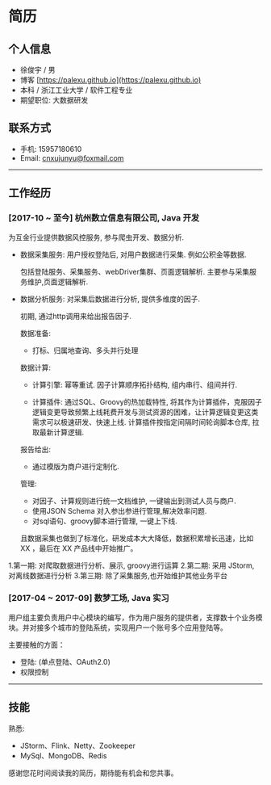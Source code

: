 # 简历

## 个人信息

- 徐俊宇 / 男
- 博客 [https://palexu.github.io](https://palexu.github.io)
- 本科 / 浙江工业大学 / 软件工程专业
- 期望职位: 大数据研发

## 联系方式

- 手机: 15957180610
- Email: cnxujunyu@foxmail.com

---

## 工作经历

### [2017-10 ~ 至今] 杭州数立信息有限公司,  Java 开发

为互金行业提供数据风控服务,  参与爬虫开发、数据分析.

- 数据采集服务: 用户授权登陆后, 对用户数据进行采集. 例如公积金等数据. 

  包括登陆服务、采集服务、webDriver集群、页面逻辑解析.  主要参与采集服务维护,页面逻辑解析.

- 数据分析服务: 对采集后数据进行分析, 提供多维度的因子. 

  初期, 通过http调用来给出报告因子. 

  数据准备: 

  - 打标、归属地查询、多头并行处理

  数据计算:

  - 计算引擎:  幂等重试. 因子计算顺序拓扑结构, 组内串行、组间并行. 

  - 计算插件:  通过SQL、Groovy的热加载特性, 将其作为计算插件，克服因子逻辑变更导致频繁上线耗费开发与测试资源的困难，让计算逻辑变更这类需求可以极速研发、快速上线. 计算插件按指定间隔时间轮询脚本仓库, 拉取最新计算逻辑.

  报告给出: 

  - 通过模版为商户进行定制化.

  管理: 

  - 对因子、计算规则进行统一文档维护, 一键输出到测试人员与商户. 
  - 使用JSON Schema 对入参出参进行管理,解决效率问题. 
  - 对sql语句、groovy脚本进行管理, 一键上下线.

  且数据采集也做到了标准化，研发成本大大降低，数据积累增长迅速，比如 XX ，最后在 XX 产品线中开始推广。

1.第一期: 对爬取数据进行分析、展示, groovy进行运算
2.第二期: 采用 JStorm, 对离线数据进行分析
3.第三期: 除了采集服务,也开始维护其他业务平台




### [2017-04 ~ 2017-09] 数梦工场, Java 实习

用户组主要负责用户中心模块的编写，作为用户服务的提供者，支撑数十个业务模块。并对接多个城市的登陆系统，实现用户一个账号多个应用登陆等。

主要接触的方面：
- 登陆: (单点登陆、OAuth2.0)
- 权限控制

---

## 技能

熟悉:

- JStorm、Flink、Netty、Zookeeper
- MySql、MongoDB、Redis



感谢您花时间阅读我的简历，期待能有机会和您共事。


